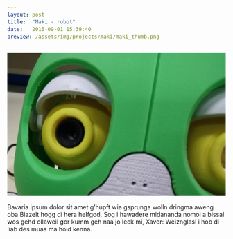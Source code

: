 ```yaml
---
layout: post
title:  "Maki - robot"
date:   2015-09-01 15:39:40
preview: /assets/img/projects/maki/maki_thumb.png
---
```


![Picture 1](/assets/img/projects/maki/maki_photo_real.png)

Bavaria ipsum dolor sit amet g’hupft wia gsprunga wolln dringma aweng oba Biazelt hogg di hera helfgod. Sog i hawadere midananda nomoi a bissal wos gehd ollaweil gor kumm geh naa jo leck mi, Xaver: Weiznglasl i hob di liab des muas ma hoid kenna.
